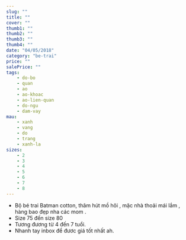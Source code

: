 ```yaml
---
slug: ""
title: ""
cover: ""
thumb1: ""
thumb2: ""
thumb3: ""
thumb4: ""
date: "04/05/2018"
category: "be-trai"
price: ""
salePrice: ""
tags:
    - do-bo
    - quan
    - ao
    - ao-khoac
    - ao-lien-quan
    - do-ngu
    - dam-vay
mau:
    - xanh
    - vang
    - do
    - trang
    - xanh-la
sizes:
    - 2
    - 3
    - 4
    - 5
    - 6
    - 7
    - 8
---
```


- Bộ bé trai Batman cotton, thâm hút mồ hôi , mặc nhà thoải mái lắm , hàng bao đẹp nha các mom .
- Size 75 đến size 80
- Tương đương từ 4 đến 7 tuổi. 
- Nhanh tay inbox để đươc giá tốt nhất ah.